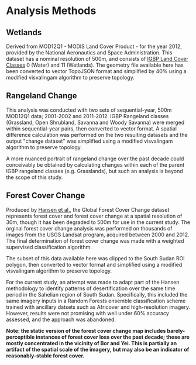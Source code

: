 # Analysis Methods

## Wetlands
Derived from MOD12Q1 - MODIS Land Cover Product - for the year 2012, provided by the National Aeronautics and Space Administration. This dataset has a nominal resolution of 500m, and consists of [IGBP Land Cover Classes](https://lpdaac.usgs.gov/products/modis_products_table/mcd12q1) 0 (Water) and 11 (Wetlands). The geometry file available here has been converted to vector TopoJSON format and simplified by 40% using a modified visvalingam algorithm to preserve topology.

## Rangeland Change
This analysis was conducted with two sets of sequential-year, 500m MOD12Q1 data; 2001-2002 and 2011-2012. IGBP Rangeland classes (Grassland, Open Shrubland, Savanna and Woody Savanna) were merged within sequential-year pairs, then converted to vector format. A spatial difference calculation was performed on the two resulting datasets and the output "change dataset" was simplified using a modified visvalingam algorithm to preserve topology.

A more nuanced portrait of rangeland change over the past decade could conceivably be obtained by calculating changes within each of the parent IGBP rangeland classes (e.g. Grasslands), but such an analysis is beyond the scope of this study.

## Forest Cover Change
Produced by [Hansen et al.](http://www.sciencemag.org/content/342/6160/850), the Global Forest Cover Change dataset represents forest cover and forest cover change at a spatial resolution of 30m, though it has been degraded to 500m for use in the current study. The orginal forest cover change analysis was performed on thousands of images from the USGS Landsat program, acquired between 2000 and 2012. The final determination of forest cover change was made with a weighted supervised classification algorithm.

The subset of this data available here was clipped to the South Sudan ROI polygon, then converted to vector format and simplified using a modified visvalingam algorithm to preserve topology. 

For the current study, an attempt was made to adapt part of the Hansen methodology to identify patterns of desertification over the same time period in the Sahelian region of South Sudan. Specifically, this included the same imagery inputs in a Random Forests ensemble classification scheme trained with ancillary datsets such as Africover and high-resolution imagery. However, results were not promising with well under 60% accuracy assessed, and the approach was abandoned.

__Note: the static version of the forest cover change map includes barely-perceptible instances of forest cover loss over the past decade; these are mostly concentrated in the vicinity of Bor and Yei. This is partially an artifact of the spatial scale of the imagery, but may also be an indicator of reasonably-stable forest cover.__
